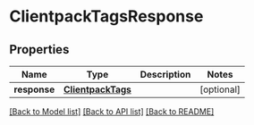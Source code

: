 # ClientpackTagsResponse

## Properties
Name | Type | Description | Notes
------------ | ------------- | ------------- | -------------
**response** | [**ClientpackTags**](ClientpackTags.md) |  | [optional] 

[[Back to Model list]](../README.md#documentation-for-models) [[Back to API list]](../README.md#documentation-for-api-endpoints) [[Back to README]](../README.md)


